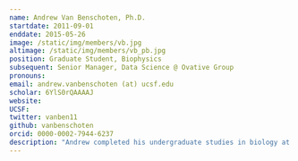 ```yaml
---
name: Andrew Van Benschoten, Ph.D.
startdate: 2011-09-01
enddate: 2015-05-26
image: /static/img/members/vb.jpg
altimage: /static/img/members/vb_pb.jpg
position: Graduate Student, Biophysics
subsequent: Senior Manager, Data Science @ Ovative Group
pronouns:
email: andrew.vanbenschoten (at) ucsf.edu
scholar: 6YlS0rQAAAAJ
website:
UCSF:
twitter: vanben11
github: vanbenschoten
orcid: 0000-0002-7944-6237
description: "Andrew completed his undergraduate studies in biology at MIT. While there, he worked with Cathy Drennan on determining the structure of metalloenzymes via X-ray crystallography. Andrew started at UCSF in the fall of 2011 and is investigating the features of diffuse X-ray scatter in several model protein systems and molecular machines."
---
```


